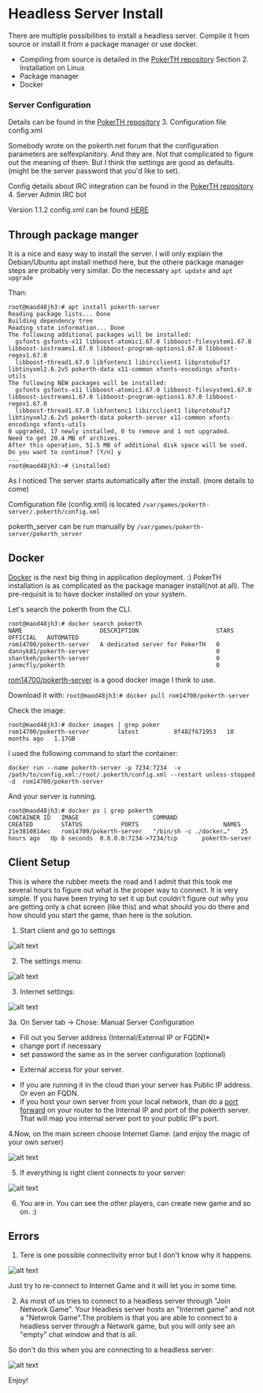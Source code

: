 # Headless Server Install
There are multiple possibilities to install a headless server. Compile it from source or install it from a package manager or use docker.
- Compiling from source is detailed in the [PokerTH repository](https://github.com/pokerth/pokerth/blob/stable/docs/server_setup_howto.txt) Section 2. Installation on Linux
- Package manager
- Docker

### Server Configuration
Details can be found in the [PokerTH repository](https://github.com/pokerth/pokerth/blob/stable/docs/server_setup_howto.txt) 3. Configuration file config.xml

Somebody wrote on the pokerth.net forum that the configuration parameters are selfexplanitory. And they are. Not that complicated to figure out the meaning of them. But I think the settings are good as defaults. (might be the server password that you'd like to set).  

Config details about IRC integration can be found in the [PokerTH repository](https://github.com/pokerth/pokerth/blob/stable/docs/server_setup_howto.txt) 4. Server Admin IRC bot

Version 1.1.2 config.xml can be found [HERE](config.xml)

## Through  package manger
It is a nice and easy way to install the server. I will only explain the Debian/Ubuntu apt install method here, but the othere package manager steps are probably very similar.
Do the necessary ```apt update``` and ```apt upgrade```

Than:
```
root@maod48jh3:# apt install pokerth-server
Reading package lists... Done
Building dependency tree       
Reading state information... Done
The following additional packages will be installed:
  gsfonts gsfonts-x11 libboost-atomic1.67.0 libboost-filesystem1.67.0 libboost-iostreams1.67.0 libboost-program-options1.67.0 libboost-regex1.67.0
  libboost-thread1.67.0 libfontenc1 libircclient1 libprotobuf17 libtinyxml2.6.2v5 pokerth-data x11-common xfonts-encodings xfonts-utils
The following NEW packages will be installed:
  gsfonts gsfonts-x11 libboost-atomic1.67.0 libboost-filesystem1.67.0 libboost-iostreams1.67.0 libboost-program-options1.67.0 libboost-regex1.67.0
  libboost-thread1.67.0 libfontenc1 libircclient1 libprotobuf17 libtinyxml2.6.2v5 pokerth-data pokerth-server x11-common xfonts-encodings xfonts-utils
0 upgraded, 17 newly installed, 0 to remove and 1 not upgraded.
Need to get 20.4 MB of archives.
After this operation, 51.5 MB of additional disk space will be used.
Do you want to continue? [Y/n] y
...
root@maod48jh3:~# (installed)
```
As I noticed The server starts automatically after the install. (more details to come)

Comfiguration file (config.xml) is located ```/var/games/pokerth-server/.pokerth/config.xml```

pokerth_server can be run manually by ```/var/games/pokerth-server/pokerth_server```

## Docker
[Docker](https://docs.docker.com/) is the next big thing in application deployment. :) PokerTH installation is as complicated as the package manager install(not at all). The pre-requisit is to have docker installed on your system.

Let's search the pokerth from the CLI. 
```
root@maod48jh3:# docker search pokerth
NAME                      DESCRIPTION                      STARS     OFFICIAL   AUTOMATED
rom14700/pokerth-server   A dedicated server for PokerTH   0                    
dannyk81/pokerth-server                                    0                    
shantkeh/pokerth-server                                    0                    
janmcfly/pokerth                                           0    
```
[rom14700/pokerth-server](https://hub.docker.com/r/rom14700/pokerth-server) is a good docker image I think to use.

Download it with: ```root@maod48jh3:# docker pull rom14700/pokerth-server  ```

Check the image:
```
root@maod48jh3:# docker images | grep poker
rom14700/pokerth-server        latest          8f482f671953   10 months ago   1.17GB
```
I used the following command to start the container:

```docker run --name pokerth-server -p 7234:7234  -v /path/to/config.xml:/root/.pokerth/config.xml --restart unless-stopped -d  rom14700/pokerth-server```

And your server is running. 
```
root@maod48jh3:# docker ps | grep pokerth
CONTAINER ID   IMAGE                     COMMAND                  CREATED        STATUS           PORTS                        NAMES
21e3810814ec   rom14700/pokerth-server   "/bin/sh -c ./docker…"   25 hours ago   Up 8 seconds  0.0.0.0:7234->7234/tcp       pokerth-server

```

## Client Setup
This is where the rubber meets the road and I admit that this took me several hours to figure out what is the proper way to connect. It is very simple. If you have been trying to set it up but couldn't figure out why you are getting only a chat screen (like this) and what should you do there and how should you start the game, than here is the solution. 

1. Start client and go to settings

![alt text](https://github.com/04foxsec/pokerth/blob/main/pics/pths_setting1.png "Settings menu")

2. The settings menu:

![alt text](https://github.com/04foxsec/pokerth/blob/main/pics/pths_setting2.png "The settings")

3. Internet settings:

![alt text](https://github.com/04foxsec/pokerth/blob/main/pics/pths_setting3.png "Internet setting")

3a. On Server tab -> Chose: Manual Server Configuration 
- Fill out you Server address (Internal/External IP or FQDN)*
- change port if necessary
- set password the same as in the server configuration (optional)

* External access for your server. 
- If you are running it in the cloud than your server has Public IP address. Or even an FQDN.  
- If you host your own server from your local network, than do a [port forward](https://en.wikipedia.org/wiki/Port_forwarding) on your router to the Internal IP and port of the pokerth server. That will map you internal server port to your public IP's port.

4.Now, on the main screen choose Internet Game: (and enjoy the magic of your own server)

![alt text](https://github.com/04foxsec/pokerth/blob/main/pics/pths_internet1.png "Inernet game")

5. If everything is right client connects to your server:

![alt text](https://github.com/04foxsec/pokerth/blob/main/pics/pths_internet2.png "Internet game lobby")

6. You are in. You can see the other players, can create new game and so on. :)

## Errors
1. Tere is one possible connectivity error but I don't know why it happens.

![alt text](https://github.com/04foxsec/pokerth/blob/main/pics/pths_internet3e.png "Server connectivity error")

Just try to re-connect to Internet Game and it will let you in some time.

2. As most of us tries to connect to a headless server through "Join Network Game". Your Headless server hosts an "Internet game" and not a "Netwrok Game".The problem is that you are able to connect to a headless server through a Network game, but you will only see an "empty" chat window and that is all.

So don't do this when you are connecting to a headless server:

![alt text](https://github.com/04foxsec/pokerth/blob/main/pics/pths_clogin.png "Network game to headless server. DON'T")


Enjoy!
